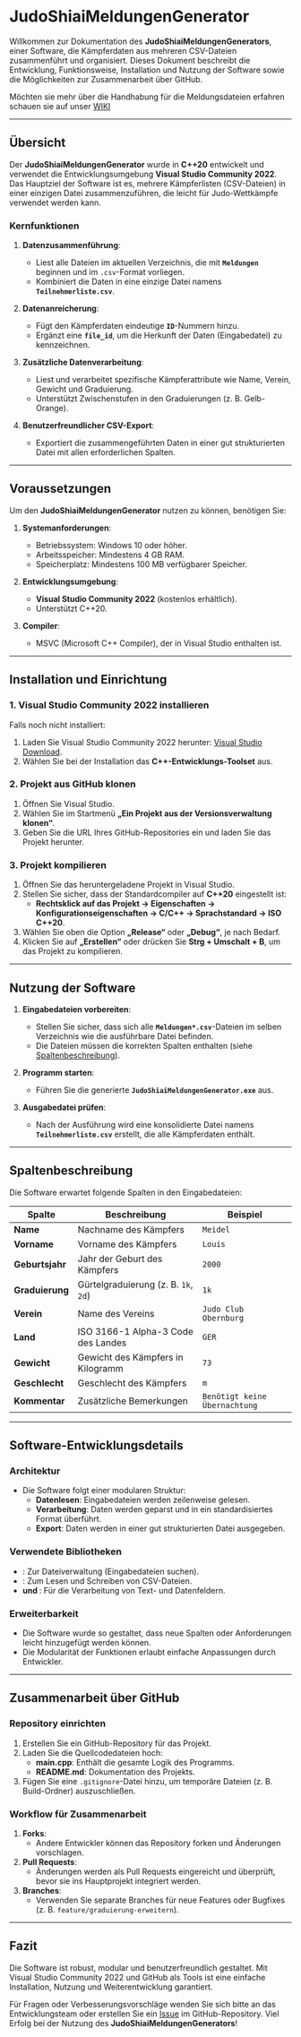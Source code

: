 # JudoShiaiMeldungenGenerator

Willkommen zur Dokumentation des **JudoShiaiMeldungenGenerators**, einer Software, die Kämpferdaten aus mehreren CSV-Dateien zusammenführt und organisiert. Dieses Dokument beschreibt die Entwicklung, Funktionsweise, Installation und Nutzung der Software sowie die Möglichkeiten zur Zusammenarbeit über GitHub.

Möchten sie mehr über die Handhabung für die Meldungsdateien erfahren schauen sie auf unser [WIKI](https://github.com/lusmdl/JudoShiaiRegistrationGenerator/wiki)

---

## Übersicht

Der **JudoShiaiMeldungenGenerator** wurde in **C++20** entwickelt und verwendet die Entwicklungsumgebung **Visual Studio Community 2022**. Das Hauptziel der Software ist es, mehrere Kämpferlisten (CSV-Dateien) in einer einzigen Datei zusammenzuführen, die leicht für Judo-Wettkämpfe verwendet werden kann.

### Kernfunktionen

1. **Datenzusammenführung**: 
   - Liest alle Dateien im aktuellen Verzeichnis, die mit **`Meldungen`** beginnen und im `.csv`-Format vorliegen.
   - Kombiniert die Daten in eine einzige Datei namens **`Teilnehmerliste.csv`**.

2. **Datenanreicherung**:
   - Fügt den Kämpferdaten eindeutige **`ID`**-Nummern hinzu.
   - Ergänzt eine **`file_id`**, um die Herkunft der Daten (Eingabedatei) zu kennzeichnen.

3. **Zusätzliche Datenverarbeitung**:
   - Liest und verarbeitet spezifische Kämpferattribute wie Name, Verein, Gewicht und Graduierung.
   - Unterstützt Zwischenstufen in den Graduierungen (z. B. Gelb-Orange).

4. **Benutzerfreundlicher CSV-Export**:
   - Exportiert die zusammengeführten Daten in einer gut strukturierten Datei mit allen erforderlichen Spalten.

---

## Voraussetzungen

Um den **JudoShiaiMeldungenGenerator** nutzen zu können, benötigen Sie:

1. **Systemanforderungen**:
   - Betriebssystem: Windows 10 oder höher.
   - Arbeitsspeicher: Mindestens 4 GB RAM.
   - Speicherplatz: Mindestens 100 MB verfügbarer Speicher.

2. **Entwicklungsumgebung**:
   - **Visual Studio Community 2022** (kostenlos erhältlich).
   - Unterstützt C++20.

3. **Compiler**:
   - MSVC (Microsoft C++ Compiler), der in Visual Studio enthalten ist.

---

## Installation und Einrichtung

### 1. Visual Studio Community 2022 installieren
Falls noch nicht installiert:
1. Laden Sie Visual Studio Community 2022 herunter: [Visual Studio Download](https://visualstudio.microsoft.com/de/visual-studio-community/).
2. Wählen Sie bei der Installation das **C++-Entwicklungs-Toolset** aus.

### 2. Projekt aus GitHub klonen
1. Öffnen Sie Visual Studio.
2. Wählen Sie im Startmenü **„Ein Projekt aus der Versionsverwaltung klonen“**.
3. Geben Sie die URL Ihres GitHub-Repositories ein und laden Sie das Projekt herunter.

### 3. Projekt kompilieren
1. Öffnen Sie das heruntergeladene Projekt in Visual Studio.
2. Stellen Sie sicher, dass der Standardcompiler auf **C++20** eingestellt ist:
   - **Rechtsklick auf das Projekt → Eigenschaften → Konfigurationseigenschaften → C/C++ → Sprachstandard → ISO C++20**.
3. Wählen Sie oben die Option **„Release“** oder **„Debug“**, je nach Bedarf.
4. Klicken Sie auf **„Erstellen“** oder drücken Sie **Strg + Umschalt + B**, um das Projekt zu kompilieren.

---

## Nutzung der Software

1. **Eingabedateien vorbereiten**:
   - Stellen Sie sicher, dass sich alle **`Meldungen*.csv`**-Dateien im selben Verzeichnis wie die ausführbare Datei befinden.
   - Die Dateien müssen die korrekten Spalten enthalten (siehe [Spaltenbeschreibung](#spaltenbeschreibung)).

2. **Programm starten**:
   - Führen Sie die generierte **`JudoShiaiMeldungenGenerator.exe`** aus.

3. **Ausgabedatei prüfen**:
   - Nach der Ausführung wird eine konsolidierte Datei namens **`Teilnehmerliste.csv`** erstellt, die alle Kämpferdaten enthält.

---

## Spaltenbeschreibung

Die Software erwartet folgende Spalten in den Eingabedateien:

| **Spalte**       | **Beschreibung**                          | **Beispiel**                     |
|-------------------|------------------------------------------|----------------------------------|
| **Name**          | Nachname des Kämpfers                   | `Meidel`                        |
| **Vorname**       | Vorname des Kämpfers                    | `Louis`                         |
| **Geburtsjahr**   | Jahr der Geburt des Kämpfers            | `2000`                          |
| **Graduierung**   | Gürtelgraduierung (z. B. `1k`, `2d`)    | `1k`                            |
| **Verein**        | Name des Vereins                        | `Judo Club Obernburg`           |
| **Land**          | ISO 3166-1 Alpha-3 Code des Landes      | `GER`                           |
| **Gewicht**       | Gewicht des Kämpfers in Kilogramm       | `73`                            |
| **Geschlecht**    | Geschlecht des Kämpfers                 | `m`                             |
| **Kommentar**     | Zusätzliche Bemerkungen                 | `Benötigt keine Übernachtung`   |

---

## Software-Entwicklungsdetails

### Architektur
- Die Software folgt einer modularen Struktur:
  - **Datenlesen**: Eingabedateien werden zeilenweise gelesen.
  - **Verarbeitung**: Daten werden geparst und in ein standardisiertes Format überführt.
  - **Export**: Daten werden in einer gut strukturierten Datei ausgegeben.

### Verwendete Bibliotheken
- **<filesystem>**: Zur Dateiverwaltung (Eingabedateien suchen).
- **<fstream>**: Zum Lesen und Schreiben von CSV-Dateien.
- **<string> und <sstream>**: Für die Verarbeitung von Text- und Datenfeldern.

### Erweiterbarkeit
- Die Software wurde so gestaltet, dass neue Spalten oder Anforderungen leicht hinzugefügt werden können.
- Die Modularität der Funktionen erlaubt einfache Anpassungen durch Entwickler.

---

## Zusammenarbeit über GitHub

### Repository einrichten
1. Erstellen Sie ein GitHub-Repository für das Projekt.
2. Laden Sie die Quellcodedateien hoch:
   - **main.cpp**: Enthält die gesamte Logik des Programms.
   - **README.md**: Dokumentation des Projekts.
3. Fügen Sie eine `.gitignore`-Datei hinzu, um temporäre Dateien (z. B. Build-Ordner) auszuschließen.

### Workflow für Zusammenarbeit
1. **Forks**:
   - Andere Entwickler können das Repository forken und Änderungen vorschlagen.
2. **Pull Requests**:
   - Änderungen werden als Pull Requests eingereicht und überprüft, bevor sie ins Hauptprojekt integriert werden.
3. **Branches**:
   - Verwenden Sie separate Branches für neue Features oder Bugfixes (z. B. `feature/graduierung-erweitern`).

---

## Fazit

Die Software ist robust, modular und benutzerfreundlich gestaltet. Mit Visual Studio Community 2022 und GitHub als Tools ist eine einfache Installation, Nutzung und Weiterentwicklung garantiert.

Für Fragen oder Verbesserungsvorschläge wenden Sie sich bitte an das Entwicklungsteam oder erstellen Sie ein [Issue](https://github.com/lusmdl/JudoShiaiRegistrationGenerator/issues/new) im GitHub-Repository. Viel Erfolg bei der Nutzung des **JudoShiaiMeldungenGenerators**!